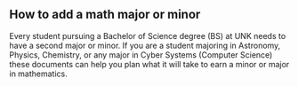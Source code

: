 ## How to add a math major or minor

Every student pursuing a Bachelor of Science degree (BS) at UNK needs to have a second major or minor. If you are a student majoring in Astronomy, Physics, Chemistry, or any major in Cyber Systems (Computer Science) these documents can help you plan what it will take to earn a minor or major in mathematics.
